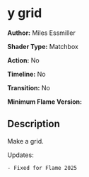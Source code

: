 # y grid

**Author:** Miles Essmiller

**Shader Type:** Matchbox

**Action:** No

**Timeline:** No

**Transition:** No

**Minimum Flame Version:** 


## Description
Make a grid.

Updates:

    - Fixed for Flame 2025
